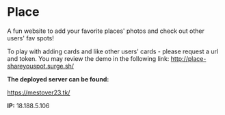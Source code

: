 # Place
A fun website to add your favorite places' photos and check out other users' fav spots!


To play with adding cards and like other users' cards - please request a url and token. 
You may review the demo in the following link: http://place-shareyouspot.surge.sh/

**The deployed server can be found:**

https://mestover23.tk/

**IP:** 18.188.5.106
